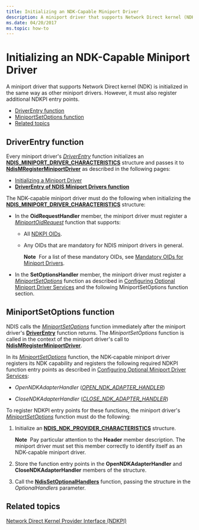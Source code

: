 ```yaml
---
title: Initializing an NDK-Capable Miniport Driver
description: A miniport driver that supports Network Direct kernel (NDK) is initialized in the same way as other miniport drivers. However, it must also register additional NDKPI entry points.
ms.date: 04/20/2017
ms.topic: how-to
---
```


# Initializing an NDK-Capable Miniport Driver


A miniport driver that supports Network Direct kernel (NDK) is initialized in the same way as other miniport drivers. However, it must also register additional NDKPI entry points.

-   [DriverEntry function](#driverentry-function)
-   [MiniportSetOptions function](#miniportsetoptions-function)
-   [Related topics](#related-topics)

## DriverEntry function


Every miniport driver's [*DriverEntry*](/windows-hardware/drivers/ddi/wdm/nc-wdm-driver_initialize) function initializes an [**NDIS\_MINIPORT\_DRIVER\_CHARACTERISTICS**](/windows-hardware/drivers/ddi/ndis/ns-ndis-_ndis_miniport_driver_characteristics) structure and passes it to [**NdisMRegisterMiniportDriver**](/windows-hardware/drivers/ddi/ndis/nf-ndis-ndismregisterminiportdriver) as described in the following pages:

-   [Initializing a Miniport Driver](initializing-a-miniport-driver.md)
-   [**DriverEntry of NDIS Miniport Drivers function**](./initializing-a-miniport-driver.md)

The NDK-capable miniport driver must do the following when initializing the [**NDIS\_MINIPORT\_DRIVER\_CHARACTERISTICS**](/windows-hardware/drivers/ddi/ndis/ns-ndis-_ndis_miniport_driver_characteristics) structure:

-   In the **OidRequestHandler** member, the miniport driver must register a [*MiniportOidRequest*](/windows-hardware/drivers/ddi/ndis/nc-ndis-miniport_oid_request) function that supports:

    -   All [NDKPI OIDs](/windows-hardware/drivers/ddi/ntddndis/index).

    -   Any OIDs that are mandatory for NDIS miniport drivers in general.

        **Note**  For a list of these mandatory OIDs, see [Mandatory OIDs for Miniport Drivers](./mandatory-oids-for-miniport-drivers.md).

         

-   In the **SetOptionsHandler** member, the miniport driver must register a [*MiniportSetOptions*](/windows-hardware/drivers/ddi/ndis/nc-ndis-set_options) function as described in [Configuring Optional Miniport Driver Services](configuring-optional-miniport-driver-services.md) and the following MiniportSetOptions function section.

## MiniportSetOptions function


NDIS calls the [*MiniportSetOptions*](/windows-hardware/drivers/ddi/ndis/nc-ndis-set_options) function immediately after the miniport driver's [**DriverEntry**](./initializing-a-miniport-driver.md) function returns. The *MiniportSetOptions* function is called in the context of the miniport driver's call to [**NdisMRegisterMiniportDriver**](/windows-hardware/drivers/ddi/ndis/nf-ndis-ndismregisterminiportdriver).

In its [*MiniportSetOptions*](/windows-hardware/drivers/ddi/ndis/nc-ndis-set_options) function, the NDK-capable miniport driver registers its NDK capability and registers the following required NDKPI function entry points as described in [Configuring Optional Miniport Driver Services](configuring-optional-miniport-driver-services.md):

-   *OpenNDKAdapterHandler* ([*OPEN\_NDK\_ADAPTER\_HANDLER*](/windows-hardware/drivers/ddi/ndisndk/nc-ndisndk-open_ndk_adapter_handler))

-   *CloseNDKAdapterHandler* ([*CLOSE\_NDK\_ADAPTER\_HANDLER*](/windows-hardware/drivers/ddi/ndisndk/nc-ndisndk-close_ndk_adapter_handler))

To register NDKPI entry points for these functions, the miniport driver's [*MiniportSetOptions*](/windows-hardware/drivers/ddi/ndis/nc-ndis-set_options) function must do the following:

1.  Initialize an [**NDIS\_NDK\_PROVIDER\_CHARACTERISTICS**](/windows-hardware/drivers/ddi/ndisndk/ns-ndisndk-_ndis_ndk_provider_characteristics) structure.

    **Note**  Pay particular attention to the **Header** member description. The miniport driver must set this member correctly to identify itself as an NDK-capable miniport driver.

     

2.  Store the function entry points in the **OpenNDKAdapterHandler** and **CloseNDKAdapterHandler** members of the structure.

3.  Call the [**NdisSetOptionalHandlers**](/windows-hardware/drivers/ddi/ndis/nf-ndis-ndissetoptionalhandlers) function, passing the structure in the *OptionalHandlers* parameter.

## Related topics


[Network Direct Kernel Provider Interface (NDKPI)](./overview-of-network-direct-kernel-provider-interface--ndkpi-.md)

 

